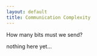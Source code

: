 ```yaml
---
layout: default
title: Communication Complexity
---
```


How many bits must we send?

nothing here yet...
